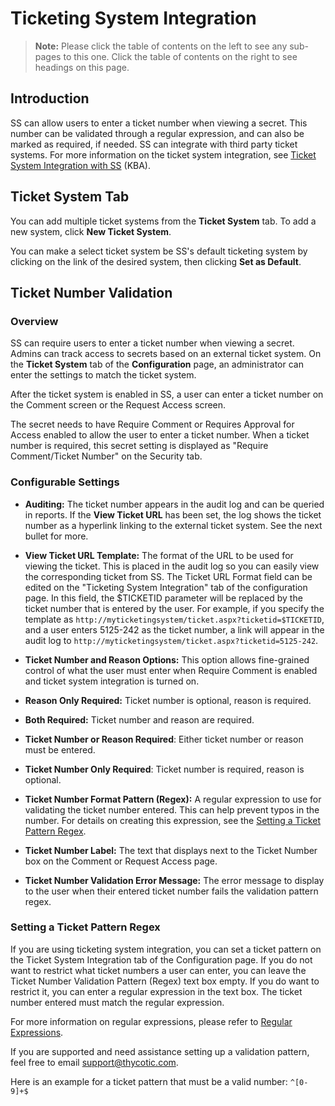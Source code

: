 [title]: # "Ticketing System Integration"
[tags]: # "Ticketing System"
[priority]: # "1000"

# Ticketing System Integration

> **Note:** Please click the table of contents on the left to see any sub-pages to this one. Click the table of contents on the right to see headings on this page.

## Introduction

SS can allow users to enter a ticket number when viewing a secret. This number can be validated through a regular expression, and can also be marked as required, if needed. SS can integrate with third party ticket systems. For more information on the ticket system integration, see [Ticket System Integration with SS](https://thycotic.force.com/support/s/article/Ticket-System-Integration-With-Secret-Server) (KBA).

## Ticket System Tab

You can add multiple ticket systems from the **Ticket System** tab. To add a new system, click **New Ticket System**.

You can make a select ticket system be SS's default ticketing system by clicking on the link of the desired system, then clicking **Set as Default**.

## Ticket Number Validation

### Overview

SS can require users to enter a ticket number when viewing a secret. Admins can track access to secrets based on an external ticket system. On the **Ticket System** tab of the **Configuration** page, an administrator can enter the settings to match the ticket system.

After the ticket system is enabled in SS, a user can enter a ticket number on the Comment screen or the Request Access screen.

The secret needs to have Require Comment or Requires Approval for Access enabled to allow the user to enter a ticket number. When a ticket number is required, this secret setting is displayed as "Require Comment/Ticket Number" on the Security tab.

### Configurable Settings

- **Auditing:** The ticket number appears in the audit log and can be queried in reports. If the **View Ticket URL** has been set, the log shows the ticket number as a hyperlink linking to the external ticket system. See the next bullet for more.

- **View Ticket URL Template:** The format of the URL to be used for viewing the ticket. This is placed in the audit log so you can easily view the corresponding ticket from SS. The Ticket URL Format field can be edited on the "Ticketing System Integration" tab of the configuration page. In this field, the \$TICKETID parameter will be replaced by the ticket number that is entered by the user. For example, if you specify the template as `http://myticketingsystem/ticket.aspx?ticketid=$TICKETID`, and a user enters 5125-242 as the ticket number, a link will appear in the audit log to `http://myticketingsystem/ticket.aspx?ticketid=5125-242`.

- **Ticket Number and Reason Options:** This option allows fine-grained control of what the user must enter when Require Comment is enabled and ticket system integration is turned on.

- **Reason Only Required:** Ticket number is optional, reason is required.

- **Both Required:** Ticket number and reason are required.

- **Ticket Number or Reason Required**: Either ticket number or reason must be entered.

- **Ticket Number Only Required**: Ticket number is required, reason is optional.

- **Ticket Number Format Pattern (Regex):** A regular expression to use for validating the ticket number entered. This can help prevent typos in the number. For details on creating this expression, see the [Setting a Ticket Pattern Regex](#setting-a-ticket-pattern-regex).

- **Ticket Number Label:** The text that displays next to the Ticket Number box on the Comment or Request Access page.

- **Ticket Number Validation Error Message:** The error message to display to the user when their entered ticket number fails the validation pattern regex.

### Setting a Ticket Pattern Regex

If you are using ticketing system integration, you can set a ticket pattern on the Ticket System Integration tab of the Configuration page. If you do not want to restrict what ticket numbers a user can enter, you can leave the Ticket Number Validation Pattern (Regex) text box empty. If you do want to restrict it, you can enter a regular expression in the text box. The ticket number entered must match the regular expression.

For more information on regular expressions, please refer to [Regular Expressions](http://www.grymoire.com/Unix/Regular.html).

If you are supported and need assistance setting up a validation pattern, feel free to email [support@thycotic.com](mailto:support@thycotic.com).

Here is an example for a ticket pattern that must be a valid number:
`^[0-9]+$`